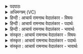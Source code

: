 <details><summary>पदपाठः</summary>

ता꣢। नः꣣। शक्तम्। पा꣡र्थि꣢꣯वस्य। म꣣हः꣢। रा꣣यः꣢। दि꣣व्य꣡स्य꣢। म꣡हि꣢꣯। वा꣣म्। क्षत्र꣢म्। दे꣣वे꣡षु꣢। १४६५।
</details>

<details><summary>अधिमन्त्रम् (VC)</summary>

- मित्रावरुणौ
- यजत आत्रेयः
- गायत्री
- षड्जः
</details>

<details><summary>हिन्दी : आचार्य रामनाथ वेदालंकार - विषयः</summary>

प्रथम ऋचा उत्तरार्चिक में ११४५ क्रमाङ्क पर परमात्मा और जीवात्मा के विषय में व्याख्यात की जा चुकी है। यहाँ ब्राह्मण और क्षत्रिय से प्रार्थना करते हैं।
</details>

<details><summary>हिन्दी : आचार्य रामनाथ वेदालंकार - पदार्थः</summary>

पदार्थान्वयभाषाः -  हे मित्र-वरुणो अर्थात् ब्राह्मण-क्षत्रियो! (ता)वे तुम दोनों(नः)हमें(पार्थिवस्य)भौतिक और(दिव्यस्य)आध्यात्मिक(महः)महान्(रायः)ऐश्वर्य की प्राप्ति के लिए(शक्तम्)समर्थ बनाओ।(देवेषु)विद्वानों में(वाम्)तुम दोनों का(महि)महान्(क्षत्रम्)शत्रुजन्य प्रहार से वा अविद्या दुर्व्यसन आदि दोष से त्राण करने का सामर्थ्य है ॥१॥
</details>

<details><summary>हिन्दी : आचार्य रामनाथ वेदालंकार - भावार्थः</summary>

भावार्थभाषाः -  जहाँ ब्राह्मण और क्षत्रिय मिलकर श्रेष्ठ विद्या,श्रेष्ठ धर्म आदि के प्रदान द्वारा और शत्रुओं से रक्षा द्वारा उपकारक होते हैं,वह राष्ट्र अत्यधिक उन्नत हो जाता है ॥१॥
</details>

<details><summary>संस्कृत : आचार्य रामनाथ वेदालंकार - विषयः</summary>

तत्र प्रथमा ऋगुत्तरार्चिके ११४५ क्रमाङ्के परमात्मजीवात्मविषये व्याख्याता। अत्र ब्राह्मणक्षत्रियौ प्रार्थ्येते।
</details>

<details><summary>संस्कृत : आचार्य रामनाथ वेदालंकार - पदार्थः</summary>

पदार्थान्वयभाषाः -  हे मित्रावरुणौ ब्राह्मणक्षत्रियौ! (ता)तौ युवाम्(नः)अस्मान्(पार्थिवस्य)भौतिकस्य(दिव्यस्य)आध्यात्मिकस्य च(महः)महतः(रायः)ऐश्वर्यस्य प्राप्तये(शक्तम्)समर्थं कुरुतम्।[अत्र छान्दसो विकरणस्य लुक्।] (देवेषु)विद्वत्सु(वाम्)युवयोः(महि)महत्(क्षत्रम्)क्षतात् शत्रुजन्यात् प्रहाराद् अविद्यादुर्व्यसनादिदोषाद् वा त्राणसामर्थ्यम् विद्यते इति शेषः ॥१॥२
</details>

<details><summary>संस्कृत : आचार्य रामनाथ वेदालंकार - भावार्थः</summary>

भावार्थभाषाः -  यत्र ब्राह्मणक्षत्रियौ समन्वितौ भूत्वा सद्विद्यासद्धर्मादिप्रदानेन शत्रुभ्यो रक्षणेन चोपकुरुतस्तद् राष्ट्रमत्युन्नतं जायते ॥१॥
</details>